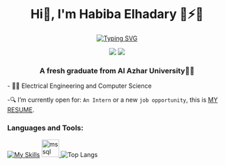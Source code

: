 <h1 align="center">Hi👋, I'm Habiba Elhadary 🤗⚡🌱 </h1>
<p align="center">
<a href="https://git.io/typing-svg"><img src="https://readme-typing-svg.herokuapp.com?font=Fira+Code&size=15&pause=1000&color=778899&width=1000&lines=I'm+Habiba+%2C+A+passionate+Software+Engineer+,+Data+Analysis+,+Machinelearning+and+Deeplearning+(+NLP+and+CV+);I+always+have+a+passion+for+problem_solving+and+learning" alt="Typing SVG" /></a>
</p>
<p align="center">
    <a href="https://twitter.com/HabibaElhadary3"><img src="https://img.shields.io/badge/twitter-%231FA1F1?style=flat&logo=twitter&logoColor=white"/></a>
    <a href="https://www.linkedin.com/in/habiba-elhadary-8b6b9a195"><img src="https://img.shields.io/badge/linkedin-%230177B5?style=flat&logo=linkedin&logoColor=white"/></a>
  </p>
<h3 align="center">A fresh graduate from  Al Azhar University👩‍🎓</h3>
- 👩‍💻 Electrical Engineering and Computer Science

-🔍 I’m currently open for: `An Intern` or a new `job opportunity`, this is [MY RESUME](https://drive.google.com/file/d/16mXfeBr8prNZGL82QE453-6fZmaonBPD/view?usp=sharing).
<h3 align="left">Languages and Tools:</h3>

[![My Skills](https://skillicons.dev/icons?i=java,cpp,py,github,html,css,postman,stackoverflow,selenium,flask)](https://skillicons.dev)
<a href="https://www.microsoft.com/en-us/sql-server" target="_blank" rel="noreferrer"> <img src="https://www.svgrepo.com/show/303229/microsoft-sql-server-logo.svg" alt="mssql" width="40" height="40"/> </a>
 ![Top Langs](https://github-readme-stats.vercel.app/api/top-langs/?username=habibaelhadary&hide=python&theme=night)
  
